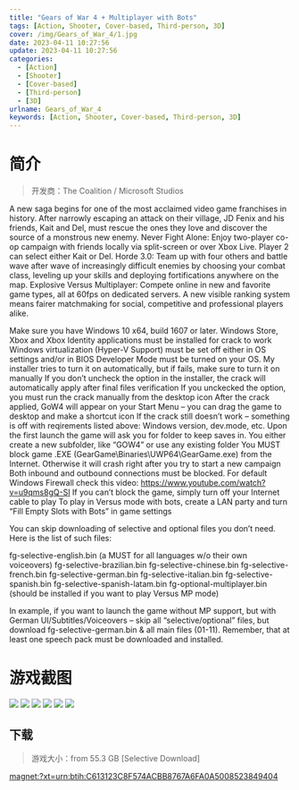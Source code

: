 ```yaml
---
title: "Gears of War 4 + Multiplayer with Bots"
tags: [Action, Shooter, Cover-based, Third-person, 3D]
cover: /img/Gears_of_War_4/1.jpg
date: 2023-04-11 10:27:56
update: 2023-04-11 10:27:56
categories: 
  - [Action]
  - [Shooter]
  - [Cover-based]
  - [Third-person]
  - [3D]
urlname: Gears_of_War_4
keywords: [Action, Shooter, Cover-based, Third-person, 3D]
---
```

# 简介

> 开发商：The Coalition / Microsoft Studios

A new saga begins for one of the most acclaimed video game franchises in history. After narrowly escaping an attack on their village, JD Fenix and his friends, Kait and Del, must rescue the ones they love and discover the source of a monstrous new enemy. Never Fight Alone: Enjoy two-player co-op campaign with friends locally via split-screen or over Xbox Live. Player 2 can select either Kait or Del. Horde 3.0: Team up with four others and battle wave after wave of increasingly difficult enemies by choosing your combat class, leveling up your skills and deploying fortifications anywhere on the map. Explosive Versus Multiplayer: Compete online in new and favorite game types, all at 60fps on dedicated servers. A new visible ranking system means fairer matchmaking for social, competitive and professional players alike.


Make sure you have Windows 10 x64, build 1607 or later. Windows Store, Xbox and Xbox Identity applications must be installed for crack to work
Windows virtualization (Hyper-V Support) must be set off either in OS settings and/or in BIOS
Developer Mode must be turned on your OS. My installer tries to turn it on automatically, but if fails, make sure to turn it on manually
If you don’t uncheck the option in the installer, the crack will automatically apply after final files verification
If you unckecked the option, you must run the crack manually from the desktop icon
After the crack applied, GoW4 will appear on your Start Menu – you can drag the game to desktop and make a shortcut icon
If the crack still doesn’t work – something is off with reqirements listed above: Windows version, dev.mode, etc.
Upon the first launch the game will ask you for folder to keep saves in. You either create a new subfolder, like “GOW4” or use any existing folder
You MUST block game .EXE (GearGame\Binaries\UWP64\GearGame.exe) from the Internet. Otherwise it will crash right after you try to start a new campaign
Both inbound and outbound connections must be blocked. For default Windows Firewall check this video: https://www.youtube.com/watch?v=u9qms8gQ-SI
If you can’t block the game, simply turn off your Internet cable to play
To play in Versus mode with bots, create a LAN party and turn “Fill Empty Slots with Bots” in game settings


You can skip downloading of selective and optional files you don’t need. Here is the list of such files:

fg-selective-english.bin (a MUST for all languages w/o their own voiceovers)
fg-selective-brazilian.bin
fg-selective-chinese.bin
fg-selective-french.bin
fg-selective-german.bin
fg-selective-italian.bin
fg-selective-spanish.bin
fg-selective-spanish-latam.bin
fg-optional-multiplayer.bin (should be installed if you want to play Versus MP mode)

In example, if you want to launch the game without MP support, but with German UI/Subtitles/Voiceovers – skip all “selective/optional” files, but download fg-selective-german.bin & all main files (01-11).
Remember, that at least one speech pack must be downloaded and installed.

# 游戏截图

![](/img/Gears_of_War_4/2.jpg)
![](/img/Gears_of_War_4/3.jpg)
![](/img/Gears_of_War_4/4.jpg)
![](/img/Gears_of_War_4/5.jpg)
![](/img/Gears_of_War_4/6.jpg)
![](/img/Gears_of_War_4/7.jpg)


## 下载

> 游戏大小：from 55.3 GB [Selective Download]

[magnet:?xt=urn:btih:C613123C8F574ACBB8767A6FA0A5008523849404](magnet:?xt=urn:btih:C613123C8F574ACBB8767A6FA0A5008523849404)